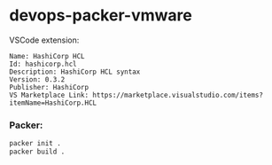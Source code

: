 # devops-packer-vmware

VSCode extension:

```
Name: HashiCorp HCL
Id: hashicorp.hcl
Description: HashiCorp HCL syntax
Version: 0.3.2
Publisher: HashiCorp
VS Marketplace Link: https://marketplace.visualstudio.com/items?itemName=HashiCorp.HCL
```

### Packer:

```bash
packer init .
packer build .
```
